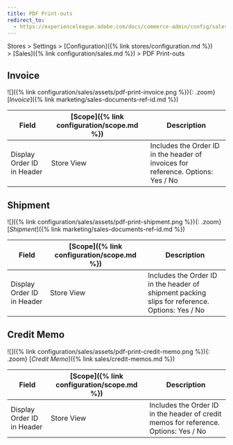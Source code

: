 ```yaml
---
title: PDF Print-outs
redirect_to:
  - https://experienceleague.adobe.com/docs/commerce-admin/config/sales/pdf-print-outs.html
---
```


Stores > Settings > [Configuration]({% link stores/configuration.md %}) > [Sales]({% link configuration/sales.md %}) > PDF Print-outs

## Invoice

![]({% link configuration/sales/assets/pdf-print-invoice.png %}){: .zoom}
[_Invoice_]({% link marketing/sales-documents-ref-id.md %})

|Field|[Scope]({% link configuration/scope.md %})|Description|
|--- |--- |--- |
|Display Order ID in Header|Store View|Includes the Order ID  in the header of invoices for reference. Options: Yes / No|

## Shipment

![]({% link configuration/sales/assets/pdf-print-shipment.png %}){: .zoom}
[_Shipment_]({% link marketing/sales-documents-ref-id.md %})

|Field|[Scope]({% link configuration/scope.md %})|Description|
|--- |--- |--- |
|Display Order ID in Header|Store View|Includes the Order ID in the header of shipment packing slips for reference. Options: Yes / No|

## Credit Memo

![]({% link configuration/sales/assets/pdf-print-credit-memo.png %}){: .zoom}
[_Credit Memo_]({% link sales/credit-memos.md %})

|Field|[Scope]({% link configuration/scope.md %})|Description|
|--- |--- |--- |
|Display Order ID in Header|Store View|Includes the Order ID in the header of credit memos for reference. Options: Yes / No|
